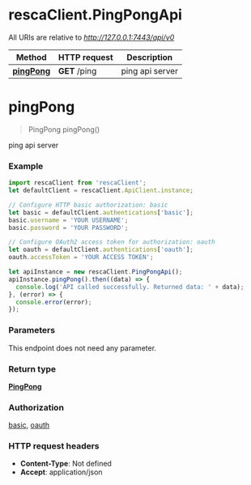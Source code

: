 # rescaClient.PingPongApi

All URIs are relative to *http://127.0.0.1:7443/api/v0*

Method | HTTP request | Description
------------- | ------------- | -------------
[**pingPong**](PingPongApi.md#pingPong) | **GET** /ping | ping api server


<a name="pingPong"></a>
# **pingPong**
> PingPong pingPong()

ping api server

### Example
```javascript
import rescaClient from 'rescaClient';
let defaultClient = rescaClient.ApiClient.instance;

// Configure HTTP basic authorization: basic
let basic = defaultClient.authentications['basic'];
basic.username = 'YOUR USERNAME';
basic.password = 'YOUR PASSWORD';

// Configure OAuth2 access token for authorization: oauth
let oauth = defaultClient.authentications['oauth'];
oauth.accessToken = 'YOUR ACCESS TOKEN';

let apiInstance = new rescaClient.PingPongApi();
apiInstance.pingPong().then((data) => {
  console.log('API called successfully. Returned data: ' + data);
}, (error) => {
  console.error(error);
});

```

### Parameters
This endpoint does not need any parameter.

### Return type

[**PingPong**](PingPong.md)

### Authorization

[basic](../README.md#basic), [oauth](../README.md#oauth)

### HTTP request headers

 - **Content-Type**: Not defined
 - **Accept**: application/json


